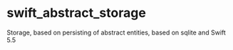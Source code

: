 # swift_abstract_storage
Storage, based on persisting of abstract entities, based on sqlite and Swift 5.5

